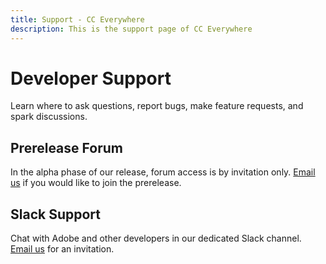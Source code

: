 ```yaml
---
title: Support - CC Everywhere 
description: This is the support page of CC Everywhere 
---
```


<Hero slots="heading, text" background="rgb(19, 93, 183)"/>

# Developer Support

Learn where to ask questions, report bugs, make feature requests, and spark discussions.

<DiscoverBlock slots="heading, text" width="50%"/>

## Prerelease Forum

In the alpha phase of our release, forum access is by invitation only. [Email us](mailto:cceverywheresupport@adobe.com) if you would like to join the prerelease.

<DiscoverBlock slots="heading, text" width="50%"/>

## Slack Support

Chat with Adobe and other developers in our dedicated Slack channel. [Email us](mailto:cceverywheresupport@adobe.com) for an invitation.

<!--- Deploy 🚀 --->
